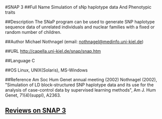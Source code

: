 #SNAP 3
##Full Name
Simulation of sNp haplotype data And Phenotypic traits

##Description
The SNaP program can be used to generate SNP haplotype sequence data of unrelated individuals and nuclear families with a fixed or random number of children.

##Author
Michael Nothnagel (email: nothnagel@medinfo.uni-kiel.de)

##URL
http://capella.uni-kiel.de/snap/snap.htm

##Language
C

##OS
Linux, UNIX(Solaris), MS-Windows

##Reference
Am Soc Hum Genet annual meeting (2002) Nothnagel (2002), "Simulation of LD block-structured SNP haplotype data and its use for the analysis of case-control data by supervised learning methods", Am J. Hum Genet, 71(4)(suppl), A2363.


## [Reviews on SNAP 3](https://github.com/gaow/genetic-analysis-software/issues/529)